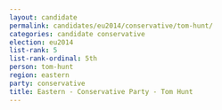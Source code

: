 ```yaml
---
layout: candidate
permalink: candidates/eu2014/conservative/tom-hunt/
categories: candidate conservative
election: eu2014
list-rank: 5
list-rank-ordinal: 5th
person: tom-hunt
region: eastern
party: conservative
title: Eastern - Conservative Party - Tom Hunt
---
```

